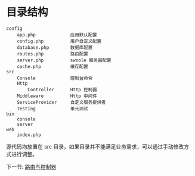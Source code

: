 # 目录结构 

```
config
    app.php             应用默认配置
    config.php          用户自定义配置
    database.php        数据库配置
    routes.php          路由配置
    server.php          swoole 服务器配置
    cache.php           缓存配置
src
    Console             控制台命令
    Http                
        Controller      Http 控制器
    Middleware          Http 中间件
    ServiceProvider     自定义服务提供者
    Testing             单元测试
bin
    console
    server
web
    index.php
```

源代码均放置在 src 目录，如果目录并不能满足业务需求，可以通过手动修改方式进行调整。

下一节: [路由与控制器](2-1-routing-and-controllers.md)

